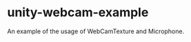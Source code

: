 unity-webcam-example
====================

An example of the usage of WebCamTexture and Microphone.

